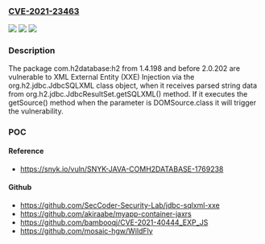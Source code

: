 ### [CVE-2021-23463](https://cve.mitre.org/cgi-bin/cvename.cgi?name=CVE-2021-23463)
![](https://img.shields.io/static/v1?label=Product&message=com.h2database%3Ah2&color=blue)
![](https://img.shields.io/static/v1?label=Version&message=%3E%3D%200%20&color=brighgreen)
![](https://img.shields.io/static/v1?label=Vulnerability&message=XML%20External%20Entity%20(XXE)%20Injection&color=brighgreen)

### Description

The package com.h2database:h2 from 1.4.198 and before 2.0.202 are vulnerable to XML External Entity (XXE) Injection via the org.h2.jdbc.JdbcSQLXML class object, when it receives parsed string data from org.h2.jdbc.JdbcResultSet.getSQLXML() method. If it executes the getSource() method when the parameter is DOMSource.class it will trigger the vulnerability.

### POC

#### Reference
- https://snyk.io/vuln/SNYK-JAVA-COMH2DATABASE-1769238

#### Github
- https://github.com/SecCoder-Security-Lab/jdbc-sqlxml-xxe
- https://github.com/akiraabe/myapp-container-jaxrs
- https://github.com/bambooqj/CVE-2021-40444_EXP_JS
- https://github.com/mosaic-hgw/WildFly

